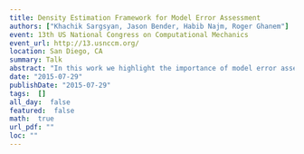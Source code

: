 ```yaml
---
title: Density Estimation Framework for Model Error Assessment
authors: ["Khachik Sargsyan, Jason Bender, Habib Najm, Roger Ghanem"]
event: 13th US National Congress on Computational Mechanics
event_url: http://13.usnccm.org/
location: San Diego, CA
summary: Talk
abstract: "In this work we highlight the importance of model error assessment in physical<br>model calibration studies. Conventional calibration methods often assume the<br>model is perfect and account for data noise only. Consequently, the estimated<br>parameters typically have biased values that implicitly compensate for model<br>deficiencies. Moreover, improving the amount and the quality of data may not<br>improve the parameter estimates since the model discrepancy is not taken into account. <br>In state-of-the-art methods model discrepancy is explicitly accounted for<br>by enhancing the physical model with a synthetic statistical additive term,<br>which allows appropriate parameter estimates. However, these statistical<br>additive terms do not increase the predictive capability of the model in general<br>because they are tuned for particular output observables. Further, the arbitrary<br>use of standard additive statistical model error terms on model observables may<br>well violate physical constraints, unless particular care is taken to build in<br>requisite statistical structure to avoid this.<br>In order to address these challenges, we introduce a framework in which model<br>errors are captured by allowing variability in specific model components and<br>parameterizations for the purpose of achieving meaningful predictions that are<br>both consistent with the data spread, and can potentially disambiguate model and<br>data errors. To achieve this, select existing or proposed model parameters are<br>cast as random variables, representing model error, thereby casting the<br>calibration problem within a density estimation framework. When parameters of<br>the joint input density are difficult to estimate due to computational expense<br>or degeneracy of exact likelihoods, we employ Approximate Bayesian Computation<br>(ABC) to build prediction-constraining approximate likelihoods.  We demonstrate<br>the key strengths of the method on synthetic cases, as well as on two practical<br>applications of interest, from chemical kinetics and atmospheric transport<br>modeling.<br>"
date: "2015-07-29"
publishDate: "2015-07-29"
tags:  []
all_day:  false
featured:  false
math:  true
url_pdf: ""
loc: ""
---
```

